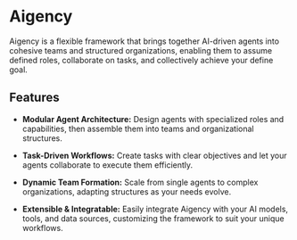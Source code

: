 # Aigency
Aigency is a flexible framework that brings together AI-driven agents into cohesive teams and structured organizations, enabling them to assume defined roles, collaborate on tasks, and collectively achieve your define goal.

## Features
- __Modular Agent Architecture:__
Design agents with specialized roles and capabilities, then assemble them into teams and organizational structures.

- __Task-Driven Workflows:__
Create tasks with clear objectives and let your agents collaborate to execute them efficiently.

- __Dynamic Team Formation:__
Scale from single agents to complex organizations, adapting structures as your needs evolve.

- __Extensible & Integratable:__
Easily integrate Aigency with your AI models, tools, and data sources, customizing the framework to suit your unique workflows.
